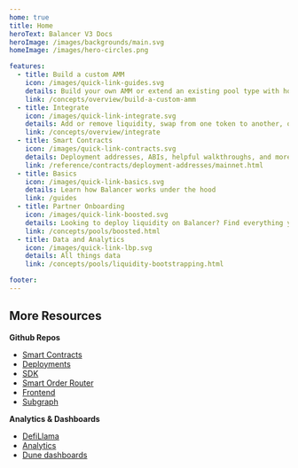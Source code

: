 ```yaml
---
home: true
title: Home
heroText: Balancer V3 Docs
heroImage: /images/backgrounds/main.svg
homeImage: /images/hero-circles.png

features:
  - title: Build a custom AMM
    icon: /images/quick-link-guides.svg
    details: Build your own AMM or extend an existing pool type with hooks
    link: /concepts/overview/build-a-custom-amm
  - title: Integrate
    icon: /images/quick-link-integrate.svg
    details: Add or remove liquidity, swap from one token to another, or jump into the SDK and API.
    link: /concepts/overview/integrate
  - title: Smart Contracts
    icon: /images/quick-link-contracts.svg
    details: Deployment addresses, ABIs, helpful walkthroughs, and more
    link: /reference/contracts/deployment-addresses/mainnet.html
  - title: Basics
    icon: /images/quick-link-basics.svg
    details: Learn how Balancer works under the hood
    link: /guides
  - title: Partner Onboarding
    icon: /images/quick-link-boosted.svg
    details: Looking to deploy liquidity on Balancer? Find everything you need to know here.
    link: /concepts/pools/boosted.html
  - title: Data and Analytics
    icon: /images/quick-link-lbp.svg
    details: All things data
    link: /concepts/pools/liquidity-bootstrapping.html

footer:
---
```


## More Resources

**Github Repos**

- [Smart Contracts](https://github.com/balancer/balancer-v2-monorepo)
- [Deployments](https://github.com/balancer/balancer-deployments)
- [SDK](https://github.com/balancer/balancer-sdk)
- [Smart Order Router](https://github.com/balancer/balancer-sor)
- [Frontend](https://github.com/balancer/frontend-v2)
- [Subgraph](https://github.com/balancer/balancer-subgraph-v2)

**Analytics & Dashboards**

- [DefiLlama](https://defillama.com/protocol/balancer)
- [Analytics](https://balancer.defilytica.com/)
- [Dune dashboards](https://dune.com/browse/dashboards?team=balancer)

